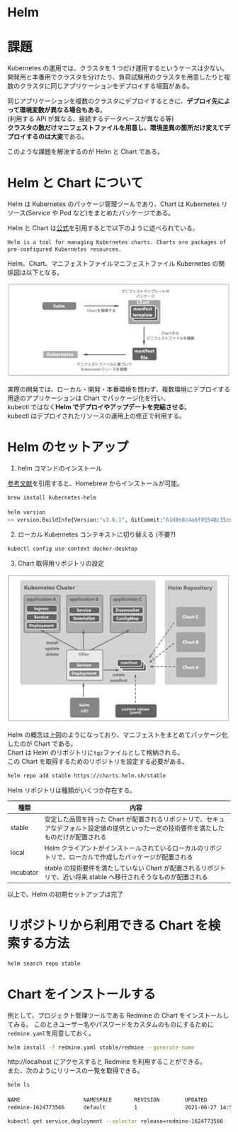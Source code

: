 # Helm

# 課題

Kubernetes の運用では、クラスタを 1 つだけ運用するというケースは少ない。  
開発用と本番用でクラスタを分けたり、負荷試験用のクラスタを用意したりと複数のクラスタに同じアプリケーションをデプロイする場面がある。

同じアプリケーションを複数のクラスタにデプロイするときに、**デプロイ先によって環境変数が異なる場合もある**。  
(利用する API が異なる、接続するデータベースが異なる等)  
**クラスタの数だけマニフェストファイルを用意し、環境差異の箇所だけ変えてデプロイするのは大変**である。

このような課題を解決するのが Helm と Chart である。

# Helm と Chart について

Helm は Kubernetes のパッケージ管理ツールであり、Chart は Kubernetes リソース(Service や Pod など)をまとめたパッケージである。

Helm と Chart は[公式](https://github.com/helm/helm)を引用するとで以下のように述べられている。

```
Helm is a tool for managing Kubernetes charts. Charts are packages of pre-configured Kubernetes resources.
```

Helm、Chart、マニフェストファイルマニフェストファイル Kubernetes の関係図は以下となる。

![HelmとChartについて.png](./images/HelmとChartについて.png)

実際の開発では、ローカル・開発・本番環境を問わず、複数環境にデプロイする用途のアプリケーションは Chart でパッケージ化を行い、  
kubectl ではなく**Helm でデプロイやアップデートを完結させる**。  
kubectl はデプロイされたリソースの運用上の修正で利用する。

# Helm のセットアップ

1. helm コマンドのインストール

[参考文献](https://qiita.com/tarosaiba/items/839924d248c4bb7fe2e1)を引用すると、Homebrew からインストールが可能。

```bash
brew install kubernetes-helm

helm version
>> version.BuildInfo{Version:"v3.6.1", GitCommit:"61d8e8c4a6f95540c15c6a65f36a6dd0a45e7a2f", GitTreeState:"dirty", GoVersion:"go1.16.5"}
```

2. ローカル Kubernetes コンテキストに切り替える (不要?)

```bash
kubectl config use-context docker-desktop
```

3. Chart 取得用リポジトリの設定

![Helmの概念.png](./images/Helmの概念.png)

Helm の概念は上図のようになっており、マニフェストをまとめてパッケージ化したのが Chart である。  
Chart は Helm のリポジトリに`tgz`ファイルとして格納される。  
この Chart を取得するためのリポジトリを設定する必要がある。

```bash
helm repo add stable https://charts.helm.sh/stable
```

Helm リポジトリは種類がいくつか存在する。

| 種類      | 内容                                                                                                                                      |
| --------- | ----------------------------------------------------------------------------------------------------------------------------------------- |
| stable    | 安定した品質を持った Chart が配置されるリポジトリで、セキュアなデフォルト設定値の提供といった一定の技術要件を満たしたものだけが配置される |
| local     | Helm クライアントがインストールされているローカルのリポジトリで、ローカルで作成したパッケージが配置される                                 |
| incubator | stable の技術要件を満たしていない Chart が配置されるリポジトリで、近い将来 stable へ移行されそうなものが配置される                        |

以上で、Helm の初期セットアップは完了

# リポジトリから利用できる Chart を検索する方法

```bash
helm search repo stable
```

# Chart をインストールする

例として、プロジェクト管理ツールである Redmine の Chart をインストールしてみる。
このときユーザー名やパスワードをカスタムのものにするために`redmine.yaml`を用意しておく。

```bash
helm install -f redmine.yaml stable/redmine --generate-name
```

http://localhost にアクセスすると Redmine を利用することができる。  
また、次のようにリリースの一覧を取得できる。

```bash
helm ls

NAME                    NAMESPACE       REVISION        UPDATED                                 STATUS          CHART           APP VERSION
redmine-1624773566      default         1               2021-06-27 14:59:29.603558 +0900 JST    deployed        redmine-14.1.12 4.1.0
```

```bash
kubectl get service,deployment --selector release=redmine-1624773566
```
